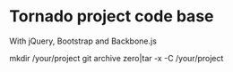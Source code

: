 # Tornado project code base

With jQuery, Bootstrap and Backbone.js

  mkdir /your/project
  git archive zero|tar -x -C /your/project
